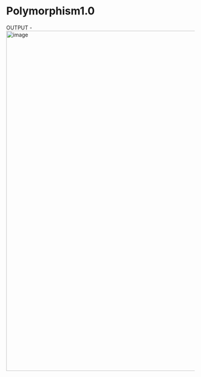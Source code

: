 # Polymorphism1.0

OUTPUT -   <img width="908" alt="image" src="https://github.com/HarinduA/Polymorphism1.0/assets/115646592/d6c40eea-21d2-4dc7-8c7e-de0ccc00468f">
